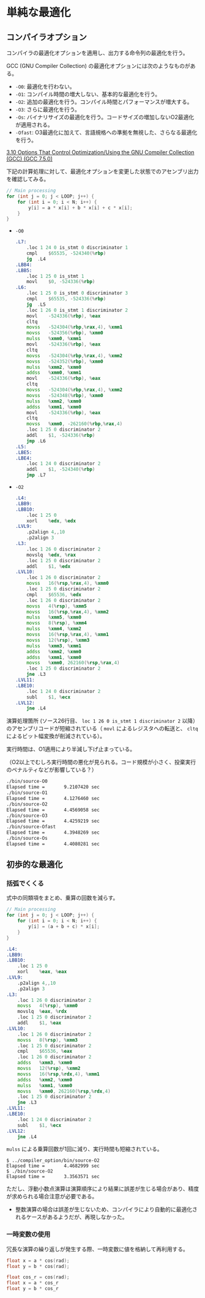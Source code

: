# 単純な最適化

## コンパイラオプション

コンパイラの最適化オプションを適用し、出力する命令列の最適化を行う。

GCC (GNU Compiler Collection) の最適化オプションには次のようなものがある。

- `-O0`: 最適化を行わない。
- `-O1`: コンパイル時間の増大しない、基本的な最適化を行う。
- `-O2`: 追加の最適化を行う。コンパイル時間とパフォーマンスが増大する。
- `-O3`: さらに最適化を行う。
- `-Os`: バイナリサイズの最適化を行う。コードサイズの増加しないO2最適化が適用される。
- `-Ofast`: O3最適化に加えて、言語規格への準拠を無視した、さらなる最適化を行う。

[3.10 Options That Control Optimization/Using the GNU Compiler Collection (GCC) (GCC 7.5.0)](https://gcc.gnu.org/onlinedocs/gcc-7.5.0/gcc/Optimize-Options.html#Optimize-Options)

下記の計算処理に対して、最適化オプションを変更した状態でのアセンブリ出力を確認してみる。

```cpp
// Main processing
for (int j = 0; j < LOOP; j++) {
    for (int i = 0; i < N; i++) {
        y[i] = a * x[i] + b * x[i] + c * x[i];
    }
}
```

- `-O0`
    
    ```asm
    .L7:
    	.loc 1 24 0 is_stmt 0 discriminator 1
    	cmpl	$65535, -524340(%rbp)
    	jg	.L4
    .LBB4:
    .LBB5:
    	.loc 1 25 0 is_stmt 1
    	movl	$0, -524336(%rbp)
    .L6:
    	.loc 1 25 0 is_stmt 0 discriminator 3
    	cmpl	$65535, -524336(%rbp)
    	jg	.L5
    	.loc 1 26 0 is_stmt 1 discriminator 2
    	movl	-524336(%rbp), %eax
    	cltq
    	movss	-524304(%rbp,%rax,4), %xmm1
    	movss	-524356(%rbp), %xmm0
    	mulss	%xmm0, %xmm1
    	movl	-524336(%rbp), %eax
    	cltq
    	movss	-524304(%rbp,%rax,4), %xmm2
    	movss	-524352(%rbp), %xmm0
    	mulss	%xmm2, %xmm0
    	addss	%xmm0, %xmm1
    	movl	-524336(%rbp), %eax
    	cltq
    	movss	-524304(%rbp,%rax,4), %xmm2
    	movss	-524348(%rbp), %xmm0
    	mulss	%xmm2, %xmm0
    	addss	%xmm1, %xmm0
    	movl	-524336(%rbp), %eax
    	cltq
    	movss	%xmm0, -262160(%rbp,%rax,4)
    	.loc 1 25 0 discriminator 2
    	addl	$1, -524336(%rbp)
    	jmp	.L6
    .L5:
    .LBE5:
    .LBE4:
    	.loc 1 24 0 discriminator 2
    	addl	$1, -524340(%rbp)
    	jmp	.L7
    ```

- `-O2`

    ```asm
    .L4:
    .LBB9:
    .LBB10:
    	.loc 1 25 0
    	xorl	%edx, %edx
    .LVL9:
    	.p2align 4,,10
    	.p2align 3
    .L3:
    	.loc 1 26 0 discriminator 2
    	movslq	%edx, %rax
    	.loc 1 25 0 discriminator 2
    	addl	$1, %edx
    .LVL10:
    	.loc 1 26 0 discriminator 2
    	movss	16(%rsp,%rax,4), %xmm0
    	.loc 1 25 0 discriminator 2
    	cmpl	$65536, %edx
    	.loc 1 26 0 discriminator 2
    	movss	4(%rsp), %xmm5
    	movss	16(%rsp,%rax,4), %xmm2
    	mulss	%xmm5, %xmm0
    	movss	8(%rsp), %xmm4
    	mulss	%xmm4, %xmm2
    	movss	16(%rsp,%rax,4), %xmm1
    	movss	12(%rsp), %xmm3
    	mulss	%xmm3, %xmm1
    	addss	%xmm2, %xmm0
    	addss	%xmm1, %xmm0
    	movss	%xmm0, 262160(%rsp,%rax,4)
    	.loc 1 25 0 discriminator 2
    	jne	.L3
    .LVL11:
    .LBE10:
    	.loc 1 24 0 discriminator 2
    	subl	$1, %ecx
    .LVL12:
    	jne	.L4
    ```

演算処理箇所 (ソース26行目、 `loc 1 26 0 is_stmt 1 discriminator 2` 以降）のアセンブリコードが短縮されている（ `movl` によるレジスタへの転送と、 `cltq` によるビット幅変換が削減されている）。

実行時間は、O1適用により半減し下げ止まっている。

（O2以上でむしろ実行時間の悪化が見られる。コード規模が小さく、投棄実行のペナルティなどが影響している？）

```sh
./bin/source-O0
Elapsed time =       9.2107420 sec
./bin/source-O1
Elapsed time =       4.1276460 sec
./bin/source-O2
Elapsed time =       4.4569058 sec
./bin/source-O3
Elapsed time =       4.4259219 sec
./bin/source-Ofast
Elapsed time =       4.3948269 sec
./bin/source-Os
Elapsed time =       4.4080281 sec
```

## 初歩的な最適化

### 括弧でくくる

式中の同類項をまとめ、乗算の回数を減らす。

```cpp
// Main processing
for (int j = 0; j < LOOP; j++) {
    for (int i = 0; i < N; i++) {
        y[i] = (a + b + c) * x[i];
    }
}
```

```asm
.L4:
.LBB9:
.LBB10:
	.loc 1 25 0
	xorl	%eax, %eax
.LVL9:
	.p2align 4,,10
	.p2align 3
.L3:
	.loc 1 26 0 discriminator 2
	movss	4(%rsp), %xmm0
	movslq	%eax, %rdx
	.loc 1 25 0 discriminator 2
	addl	$1, %eax
.LVL10:
	.loc 1 26 0 discriminator 2
	movss	8(%rsp), %xmm3
	.loc 1 25 0 discriminator 2
	cmpl	$65536, %eax
	.loc 1 26 0 discriminator 2
	addss	%xmm3, %xmm0
	movss	12(%rsp), %xmm2
	movss	16(%rsp,%rdx,4), %xmm1
	addss	%xmm2, %xmm0
	mulss	%xmm1, %xmm0
	movss	%xmm0, 262160(%rsp,%rdx,4)
	.loc 1 25 0 discriminator 2
	jne	.L3
.LVL11:
.LBE10:
	.loc 1 24 0 discriminator 2
	subl	$1, %ecx
.LVL12:
	jne	.L4
```

`mulss` による乗算回数が1回に減り、実行時間も短縮されている。

```
$ ../compiler_option/bin/source-O2 
Elapsed time =       4.4682999 sec
$ ./bin/source-O2 
Elapsed time =       3.3563571 sec
```

ただし、浮動小数点演算は演算順序により結果に誤差が生じる場合があり、精度が求められる場合注意が必要である。

- 整数演算の場合は誤差が生じないため、コンパイラにより自動的に最適化されるケースがあるようだが、再現しなかった。

### 一時変数の使用

冗長な演算の繰り返しが発生する際、一時変数に値を格納して再利用する。

```c
float x = a * cos(rad);
float y = b * cos(rad);
```

```c
float cos_r = cos(rad);
float x = a * cos_r
float y = b * cos_r
```

